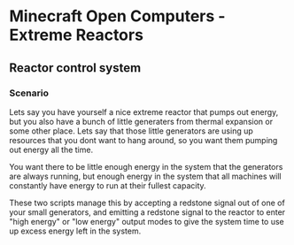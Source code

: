 # Minecraft Open Computers - Extreme Reactors
## Reactor control system
### Scenario

Lets say you have yourself a nice extreme reactor that pumps out energy, but you also have a bunch of little generaters from thermal expansion or some other place. Lets say that those little generators are using up resources that you dont want to hang around, so you want them pumping out energy all the time.

You want there to be little enough energy in the system that the generators are always running, but enough energy in the system that all machines will constantly have energy to run at their fullest capacity.

These two scripts manage this by accepting a redstone signal out of one of your small generators, and emitting a redstone signal to the reactor to enter "high energy" or "low energy" output modes to give the system time to use up excess energy left in the system.